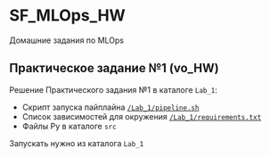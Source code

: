 # SF_MLOps_HW

Домашние задания по MLOps


## Практическое задание №1 (vo_HW)

Решение Практического задания №1 в каталоге ```Lab_1```:
* Скрипт запуска пайплайна [```/Lab_1/pipeline.sh```](/Lab_1/pipeline.sh)
* Список зависимостей для окружения [```/Lab_1/requirements.txt```](/Lab_1/requirements.txt)
* Файлы Py в каталоге ```src```

Запускать нужно из каталога ```Lab_1```